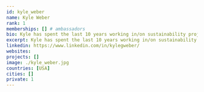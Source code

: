 ```yaml
---
id: kyle_weber
name: Kyle Weber
rank: 1
memberships: [] # ambassadors
bio: Kyle has spent the last 10 years working in/on sustainability projects ranging from large scale commercial solar farms to rural NGO tuberculosis control programs. He has worked on a number of startups and founder of EVERA, a Dubai-based organization trying to make mobility more sustainable. Everyday he tries very hard not to be an idiot, or take himself too seriously. Sometimes he is successful. Ambassador fell in love with Threefold I believe in ThreeFold Foundation because I believe in the people behind the movement.
excerpt: Kyle has spent the last 10 years working in/on sustainability projects ranging from large scale commercial solar farms to rural NGO.
linkedin: https://www.linkedin.com/in/kylegweber/
websites: 
projects: []
image: ./kyle_weber.jpg
countries: [USA]
cities: []
private: 1
---
```

